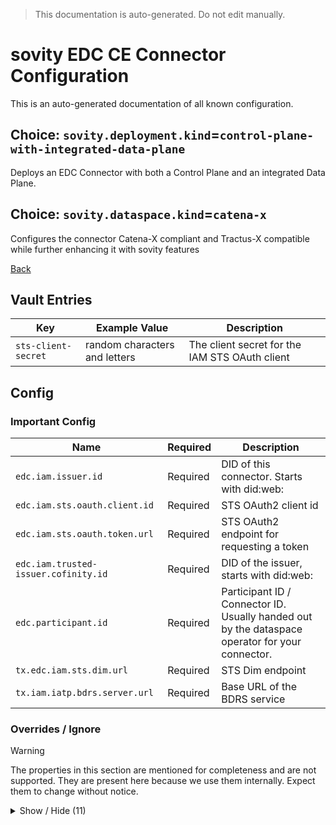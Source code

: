 > This documentation is auto-generated. Do not edit manually.

# sovity EDC CE Connector Configuration

This is an auto-generated documentation of all known configuration.

## Choice: `sovity.deployment.kind`=`control-plane-with-integrated-data-plane`

Deploys an EDC Connector with both a Control Plane and an integrated Data Plane.

## Choice: `sovity.dataspace.kind`=`catena-x`

Configures the connector Catena-X compliant and Tractus-X compatible while further enhancing it with sovity features

[Back](../README.md)

## Vault Entries

| Key                 | Example Value                 | Description                                    |
|---------------------|-------------------------------|------------------------------------------------|
| `sts-client-secret` | random characters and letters | The client secret for the IAM STS OAuth client |


## Config

### Important Config

| Name                                 | Required | Description                                                                                     |
|--------------------------------------|----------|-------------------------------------------------------------------------------------------------|
| `edc.iam.issuer.id`                  | Required | DID of this connector. Starts with did:web:                                                     |
| `edc.iam.sts.oauth.client.id`        | Required | STS OAuth2 client id                                                                            |
| `edc.iam.sts.oauth.token.url`        | Required | STS OAuth2 endpoint for requesting a token                                                      |
| `edc.iam.trusted-issuer.cofinity.id` | Required | DID of the issuer, starts with did:web:                                                         |
| `edc.participant.id`                 | Required | Participant ID / Connector ID. Usually handed out by the dataspace operator for your connector. |
| `tx.edc.iam.sts.dim.url`             | Required | STS Dim endpoint                                                                                |
| `tx.iam.iatp.bdrs.server.url`        | Required | Base URL of the BDRS service                                                                    |


### Overrides / Ignore

> [!WARNING]
> The properties in this section are mentioned for completeness and are not supported.
> They are present here because we use them internally.
> Expect them to change without notice.

<details><summary>Show / Hide (11)</summary>

| Name                                                  | Required                                            | Description                                                                                                                            |
|-------------------------------------------------------|-----------------------------------------------------|----------------------------------------------------------------------------------------------------------------------------------------|
| `edc.iam.sts.oauth.client.secret.alias`               | Defaults to `sts-client-secret`                     | Vault alias for the STS oauth client secret                                                                                            |
| `tx.edc.dataplane.token.refresh.endpoint`             | Defaults to `[publicApi]/token`                     | Path of the EDR Token Refresh Endpoint. Required config for EDR V3 Token Refreshing to work                                            |
| `tx.edc.dpf.consumer.proxy.port`                      | Defaults to value from `web.http.proxy.port`        | Set to same as web.http.proxy.port.                                                                                                    |
| `tx.edc.iam.iatp.default-scopes.governance.alias`     | Defaults to `org.eclipse.tractusx.vc.type`          | The alias of the scope 'governance'                                                                                                    |
| `tx.edc.iam.iatp.default-scopes.governance.operation` | Defaults to `read`                                  | The operation of the scope 'governance' e.g. 'read'                                                                                    |
| `tx.edc.iam.iatp.default-scopes.governance.type`      | Defaults to `DataExchangeGovernanceCredential`      | The credential type of the scope 'governance'                                                                                          |
| `tx.edc.iam.iatp.default-scopes.membership.alias`     | Defaults to `org.eclipse.tractusx.vc.type`          | The alias of the scope 'membership'                                                                                                    |
| `tx.edc.iam.iatp.default-scopes.membership.operation` | Defaults to `read`                                  | The operation of the scope 'membership' e.g. 'read'                                                                                    |
| `tx.edc.iam.iatp.default-scopes.membership.type`      | Defaults to `MembershipCredential`                  | The credential type of the scope 'membership'                                                                                          |
| `web.http.proxy.path`                                 | Defaults to `[basePath/]api/proxy`                  | API Group 'Consumer API / Proxy' contains private data plane API endpoints for quickly starting data exchanges. This is the base path. |
| `web.http.proxy.port`                                 | Defaults to value from `sovity.first.port` plus `6` | API Group 'Consumer API / Proxy' contains private data plane API endpoints for quickly starting data exchanges. This is the port.      |


</details>

